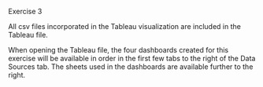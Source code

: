 Exercise 3

All csv files incorporated in the Tableau visualization are included in the Tableau file. 

When opening the Tableau file, the four dashboards created for this exercise will be available
in order in the first few tabs to the right of the Data Sources tab. The sheets used in the
dashboards are available further to the right.
